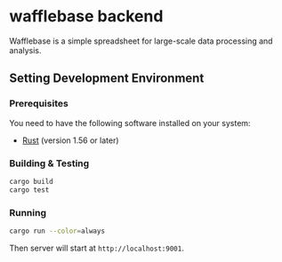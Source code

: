 # wafflebase backend

Wafflebase is a simple spreadsheet for large-scale data processing and analysis.

## Setting Development Environment

### Prerequisites

You need to have the following software installed on your system:

- [Rust](https://www.rust-lang.org/) (version 1.56 or later)

### Building & Testing

```bash
cargo build
cargo test
```

### Running

```bash
cargo run --color=always
```

Then server will start at `http://localhost:9001`.